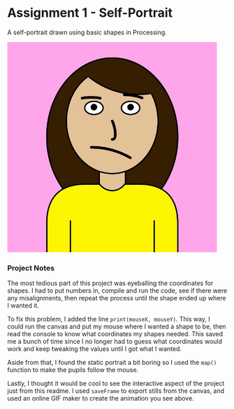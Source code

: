 # Assignment 1 - Self-Portrait

A self-portrait drawn using basic shapes in Processing.

![](eyeroll.gif)

### Project Notes
The most tedious part of this project was eyeballing the coordinates for shapes. I had to put numbers in, compile and run the code, see if there were any misalignments, then repeat the process until the shape ended up where I wanted it.

To fix this problem, I added the line `print(mouseX, mouseY)`. This way, I could run the canvas and put my mouse where I wanted a shape to be, then read the console to know what coordinates my shapes needed. This saved me a bunch of time since I no longer had to guess what coordinates would work and keep tweaking the values until I got what I wanted.

Aside from that, I found the static portrait a bit boring so I used the `map()` function to make the pupils follow the mouse. 

Lastly, I thought it would be cool to see the interactive aspect of the project just from this readme. I used `saveFrame` to export stills from the canvas, and used an online GIF maker to create the animation you see above.